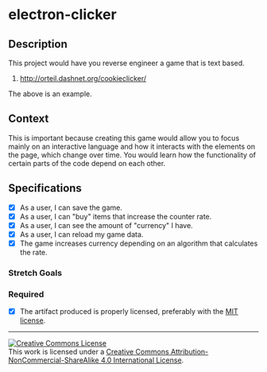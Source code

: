 # electron-clicker

## Description

This project would have you reverse engineer a game that is text based. 
1. http://orteil.dashnet.org/cookieclicker/

The above is an example.
## Context

This is important because creating this game would allow you to focus mainly on an interactive language and how it interacts with the elements on the page, which change over time. You would learn how the functionality of certain parts of the code depend on each other. 
## Specifications  
- [X] As a user, I can save the game.  
- [X] As a user, I can "buy" items that increase the counter rate.  
- [X] As a user, I can see the amount of "currency" I have.   
- [X] As a user, I can reload my game data.  
- [X] The game increases currency depending on an algorithm that calculates the rate.  

### Stretch Goals  
### Required  
- [X] The artifact produced is properly licensed, preferably with the [MIT license](https://opensource.org/licenses/MIT).  

---

<!-- LICENSE -->

<a rel="license" href="http://creativecommons.org/licenses/by-nc-sa/4.0/"><img alt="Creative Commons License" style="border-width:0" src="https://i.creativecommons.org/l/by-nc-sa/4.0/80x15.png" /></a>
<br />This work is licensed under a <a rel="license" href="http://creativecommons.org/licenses/by-nc-sa/4.0/">Creative Commons Attribution-NonCommercial-ShareAlike 4.0 International License</a>.
